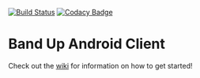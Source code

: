 [![Build Status](https://www.bitrise.io/app/aca04570e5f56b1e.svg?token=34bj1bWbS_b1OJxUuvIPvw&branch=master)](https://www.bitrise.io/app/aca04570e5f56b1e)
[![Codacy Badge](https://api.codacy.com/project/badge/Grade/657820b6347b41d999a67cf273b9eb95)](https://www.codacy.com/app/bergthor13/band-up-android?utm_source=github.com&amp;utm_medium=referral&amp;utm_content=BandUp/band-up-android&amp;utm_campaign=Badge_Grade)

# Band Up Android Client

Check out the [wiki](https://github.com/BandUp/band-up-android/wiki) for information on how to get started!
